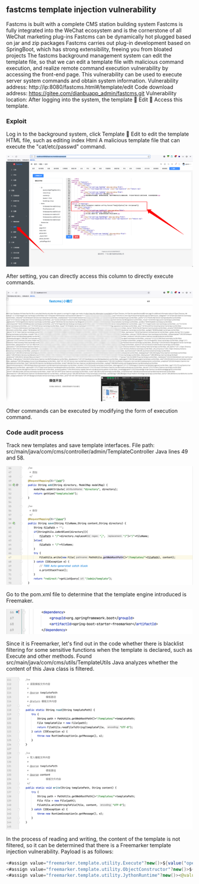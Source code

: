 ## fastcms template injection vulnerability

Fastcms is built with a complete CMS station building system
Fastcms is fully integrated into the WeChat ecosystem and is the cornerstone of all WeChat marketing plug-ins
Fastcms can be dynamically hot plugged based on jar and zip packages
Fastcms carries out plug-in development based on SpringBoot, which has strong extensibility, freeing you from bloated projects
The fastcms background management system can edit the template file, so that we can edit a template file with malicious command execution, and realize remote command execution vulnerability by accessing the front-end page.
This vulnerability can be used to execute server system commands and obtain system information.
Vulnerability address: http://ip:8080/fastcms.html#/template/edit
Code download address: https://gitee.com/dianbuapp_admin/fastcms.git
Vulnerability location: After logging into the system, the template  Edit  Access this template.

### Exploit

Log in to the background system, click Template  Edit to edit the template HTML file, such as editing index Html A malicious template file that can execute the "cat/etc/passwd" command.

<img src="./pic/1.png" alt="1" style="zoom:200%;" />

After setting, you can directly access this column to directly execute commands.

<img src="./pic/2.png" alt="1" style="zoom:200%;" />

Other commands can be executed by modifying the form of execution command.

### Code audit process

Track new templates and save template interfaces. File path: src/main/java/com/cms/controller/admin/TemplateController Java lines 49 and 58.

<img src="./pic/6.png" alt="1" style="zoom:200%;" />

Go to the pom.xml file to determine that the template engine introduced is Freemaker.

<img src="./pic/7.png" alt="1" style="zoom:200%;" />

Since it is Freemarker, let's find out in the code whether there is blacklist filtering for some sensitive functions when the template is declared, such as Execute and other methods. Found src/main/java/com/cms/utils/TemplateUtils Java analyzes whether the content of this Java class is filtered.

<img src="./pic/8.png" alt="1" style="zoom:200%;" />

In the process of reading and writing, the content of the template is not filtered, so it can be determined that there is a Freemarker template injection vulnerability.
Payload is as follows:

```java
<#assign value="freemarker.template.utility.Execute"?new()>${value("open -a Calculator")}
<#assign value="freemarker.template.utility.ObjectConstructor"?new()>${value("java.lang.ProcessBuilder","open -a Calculator").start()}
<#assign value="freemarker.template.utility.JythonRuntime"?new()><@value>import os;os.system("open -a Calculator")
```

